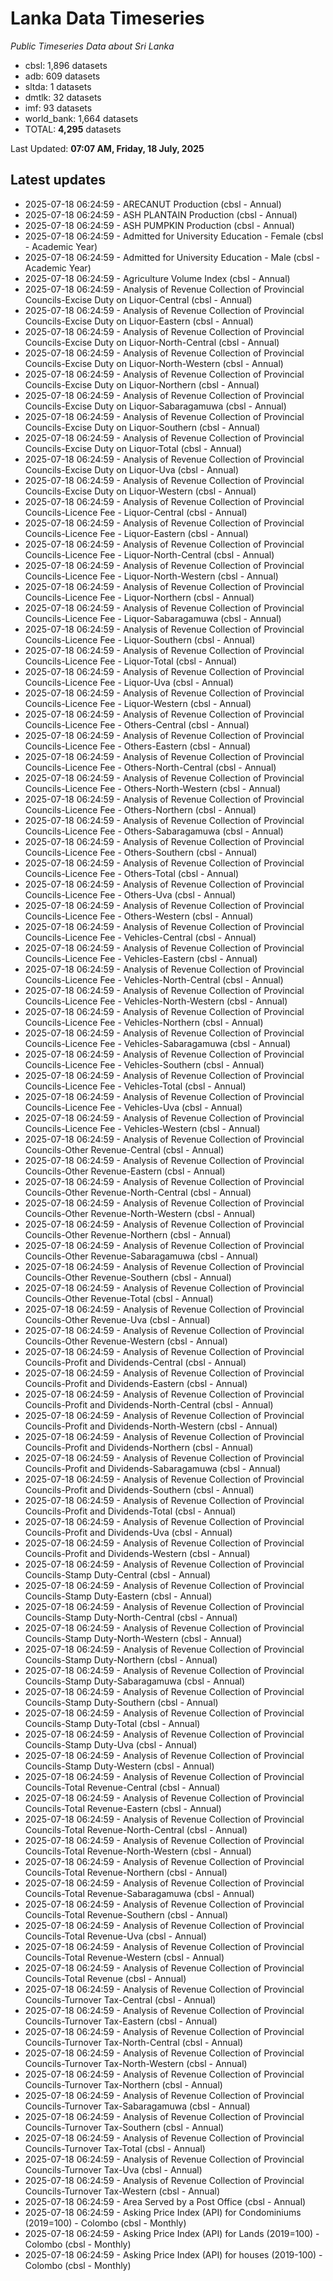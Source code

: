 # Lanka Data Timeseries
*Public Timeseries Data about Sri Lanka*

* cbsl: 1,896 datasets
* adb: 609 datasets
* sltda: 1 datasets
* dmtlk: 32 datasets
* imf: 93 datasets
* world_bank: 1,664 datasets
* TOTAL: **4,295** datasets

Last Updated: **07:07 AM, Friday, 18 July, 2025**

## Latest updates

* 2025-07-18 06:24:59 - ARECANUT Production (cbsl - Annual)
* 2025-07-18 06:24:59 - ASH PLANTAIN Production (cbsl - Annual)
* 2025-07-18 06:24:59 - ASH PUMPKIN Production (cbsl - Annual)
* 2025-07-18 06:24:59 - Admitted for University Education - Female (cbsl - Academic Year)
* 2025-07-18 06:24:59 - Admitted for University Education - Male (cbsl - Academic Year)
* 2025-07-18 06:24:59 - Agriculture Volume Index (cbsl - Annual)
* 2025-07-18 06:24:59 - Analysis of Revenue Collection of Provincial Councils-Excise Duty on Liquor-Central (cbsl - Annual)
* 2025-07-18 06:24:59 - Analysis of Revenue Collection of Provincial Councils-Excise Duty on Liquor-Eastern (cbsl - Annual)
* 2025-07-18 06:24:59 - Analysis of Revenue Collection of Provincial Councils-Excise Duty on Liquor-North-Central (cbsl - Annual)
* 2025-07-18 06:24:59 - Analysis of Revenue Collection of Provincial Councils-Excise Duty on Liquor-North-Western (cbsl - Annual)
* 2025-07-18 06:24:59 - Analysis of Revenue Collection of Provincial Councils-Excise Duty on Liquor-Northern (cbsl - Annual)
* 2025-07-18 06:24:59 - Analysis of Revenue Collection of Provincial Councils-Excise Duty on Liquor-Sabaragamuwa (cbsl - Annual)
* 2025-07-18 06:24:59 - Analysis of Revenue Collection of Provincial Councils-Excise Duty on Liquor-Southern (cbsl - Annual)
* 2025-07-18 06:24:59 - Analysis of Revenue Collection of Provincial Councils-Excise Duty on Liquor-Total (cbsl - Annual)
* 2025-07-18 06:24:59 - Analysis of Revenue Collection of Provincial Councils-Excise Duty on Liquor-Uva (cbsl - Annual)
* 2025-07-18 06:24:59 - Analysis of Revenue Collection of Provincial Councils-Excise Duty on Liquor-Western (cbsl - Annual)
* 2025-07-18 06:24:59 - Analysis of Revenue Collection of Provincial Councils-Licence Fee - Liquor-Central (cbsl - Annual)
* 2025-07-18 06:24:59 - Analysis of Revenue Collection of Provincial Councils-Licence Fee - Liquor-Eastern (cbsl - Annual)
* 2025-07-18 06:24:59 - Analysis of Revenue Collection of Provincial Councils-Licence Fee - Liquor-North-Central (cbsl - Annual)
* 2025-07-18 06:24:59 - Analysis of Revenue Collection of Provincial Councils-Licence Fee - Liquor-North-Western (cbsl - Annual)
* 2025-07-18 06:24:59 - Analysis of Revenue Collection of Provincial Councils-Licence Fee - Liquor-Northern (cbsl - Annual)
* 2025-07-18 06:24:59 - Analysis of Revenue Collection of Provincial Councils-Licence Fee - Liquor-Sabaragamuwa (cbsl - Annual)
* 2025-07-18 06:24:59 - Analysis of Revenue Collection of Provincial Councils-Licence Fee - Liquor-Southern (cbsl - Annual)
* 2025-07-18 06:24:59 - Analysis of Revenue Collection of Provincial Councils-Licence Fee - Liquor-Total (cbsl - Annual)
* 2025-07-18 06:24:59 - Analysis of Revenue Collection of Provincial Councils-Licence Fee - Liquor-Uva (cbsl - Annual)
* 2025-07-18 06:24:59 - Analysis of Revenue Collection of Provincial Councils-Licence Fee - Liquor-Western (cbsl - Annual)
* 2025-07-18 06:24:59 - Analysis of Revenue Collection of Provincial Councils-Licence Fee - Others-Central (cbsl - Annual)
* 2025-07-18 06:24:59 - Analysis of Revenue Collection of Provincial Councils-Licence Fee - Others-Eastern (cbsl - Annual)
* 2025-07-18 06:24:59 - Analysis of Revenue Collection of Provincial Councils-Licence Fee - Others-North-Central (cbsl - Annual)
* 2025-07-18 06:24:59 - Analysis of Revenue Collection of Provincial Councils-Licence Fee - Others-North-Western (cbsl - Annual)
* 2025-07-18 06:24:59 - Analysis of Revenue Collection of Provincial Councils-Licence Fee - Others-Northern (cbsl - Annual)
* 2025-07-18 06:24:59 - Analysis of Revenue Collection of Provincial Councils-Licence Fee - Others-Sabaragamuwa (cbsl - Annual)
* 2025-07-18 06:24:59 - Analysis of Revenue Collection of Provincial Councils-Licence Fee - Others-Southern (cbsl - Annual)
* 2025-07-18 06:24:59 - Analysis of Revenue Collection of Provincial Councils-Licence Fee - Others-Total (cbsl - Annual)
* 2025-07-18 06:24:59 - Analysis of Revenue Collection of Provincial Councils-Licence Fee - Others-Uva (cbsl - Annual)
* 2025-07-18 06:24:59 - Analysis of Revenue Collection of Provincial Councils-Licence Fee - Others-Western (cbsl - Annual)
* 2025-07-18 06:24:59 - Analysis of Revenue Collection of Provincial Councils-Licence Fee - Vehicles-Central (cbsl - Annual)
* 2025-07-18 06:24:59 - Analysis of Revenue Collection of Provincial Councils-Licence Fee - Vehicles-Eastern (cbsl - Annual)
* 2025-07-18 06:24:59 - Analysis of Revenue Collection of Provincial Councils-Licence Fee - Vehicles-North-Central (cbsl - Annual)
* 2025-07-18 06:24:59 - Analysis of Revenue Collection of Provincial Councils-Licence Fee - Vehicles-North-Western (cbsl - Annual)
* 2025-07-18 06:24:59 - Analysis of Revenue Collection of Provincial Councils-Licence Fee - Vehicles-Northern (cbsl - Annual)
* 2025-07-18 06:24:59 - Analysis of Revenue Collection of Provincial Councils-Licence Fee - Vehicles-Sabaragamuwa (cbsl - Annual)
* 2025-07-18 06:24:59 - Analysis of Revenue Collection of Provincial Councils-Licence Fee - Vehicles-Southern (cbsl - Annual)
* 2025-07-18 06:24:59 - Analysis of Revenue Collection of Provincial Councils-Licence Fee - Vehicles-Total (cbsl - Annual)
* 2025-07-18 06:24:59 - Analysis of Revenue Collection of Provincial Councils-Licence Fee - Vehicles-Uva (cbsl - Annual)
* 2025-07-18 06:24:59 - Analysis of Revenue Collection of Provincial Councils-Licence Fee - Vehicles-Western (cbsl - Annual)
* 2025-07-18 06:24:59 - Analysis of Revenue Collection of Provincial Councils-Other Revenue-Central (cbsl - Annual)
* 2025-07-18 06:24:59 - Analysis of Revenue Collection of Provincial Councils-Other Revenue-Eastern (cbsl - Annual)
* 2025-07-18 06:24:59 - Analysis of Revenue Collection of Provincial Councils-Other Revenue-North-Central (cbsl - Annual)
* 2025-07-18 06:24:59 - Analysis of Revenue Collection of Provincial Councils-Other Revenue-North-Western (cbsl - Annual)
* 2025-07-18 06:24:59 - Analysis of Revenue Collection of Provincial Councils-Other Revenue-Northern (cbsl - Annual)
* 2025-07-18 06:24:59 - Analysis of Revenue Collection of Provincial Councils-Other Revenue-Sabaragamuwa (cbsl - Annual)
* 2025-07-18 06:24:59 - Analysis of Revenue Collection of Provincial Councils-Other Revenue-Southern (cbsl - Annual)
* 2025-07-18 06:24:59 - Analysis of Revenue Collection of Provincial Councils-Other Revenue-Total (cbsl - Annual)
* 2025-07-18 06:24:59 - Analysis of Revenue Collection of Provincial Councils-Other Revenue-Uva (cbsl - Annual)
* 2025-07-18 06:24:59 - Analysis of Revenue Collection of Provincial Councils-Other Revenue-Western (cbsl - Annual)
* 2025-07-18 06:24:59 - Analysis of Revenue Collection of Provincial Councils-Profit and Dividends-Central (cbsl - Annual)
* 2025-07-18 06:24:59 - Analysis of Revenue Collection of Provincial Councils-Profit and Dividends-Eastern (cbsl - Annual)
* 2025-07-18 06:24:59 - Analysis of Revenue Collection of Provincial Councils-Profit and Dividends-North-Central (cbsl - Annual)
* 2025-07-18 06:24:59 - Analysis of Revenue Collection of Provincial Councils-Profit and Dividends-North-Western (cbsl - Annual)
* 2025-07-18 06:24:59 - Analysis of Revenue Collection of Provincial Councils-Profit and Dividends-Northern (cbsl - Annual)
* 2025-07-18 06:24:59 - Analysis of Revenue Collection of Provincial Councils-Profit and Dividends-Sabaragamuwa (cbsl - Annual)
* 2025-07-18 06:24:59 - Analysis of Revenue Collection of Provincial Councils-Profit and Dividends-Southern (cbsl - Annual)
* 2025-07-18 06:24:59 - Analysis of Revenue Collection of Provincial Councils-Profit and Dividends-Total (cbsl - Annual)
* 2025-07-18 06:24:59 - Analysis of Revenue Collection of Provincial Councils-Profit and Dividends-Uva (cbsl - Annual)
* 2025-07-18 06:24:59 - Analysis of Revenue Collection of Provincial Councils-Profit and Dividends-Western (cbsl - Annual)
* 2025-07-18 06:24:59 - Analysis of Revenue Collection of Provincial Councils-Stamp Duty-Central (cbsl - Annual)
* 2025-07-18 06:24:59 - Analysis of Revenue Collection of Provincial Councils-Stamp Duty-Eastern (cbsl - Annual)
* 2025-07-18 06:24:59 - Analysis of Revenue Collection of Provincial Councils-Stamp Duty-North-Central (cbsl - Annual)
* 2025-07-18 06:24:59 - Analysis of Revenue Collection of Provincial Councils-Stamp Duty-North-Western (cbsl - Annual)
* 2025-07-18 06:24:59 - Analysis of Revenue Collection of Provincial Councils-Stamp Duty-Northern (cbsl - Annual)
* 2025-07-18 06:24:59 - Analysis of Revenue Collection of Provincial Councils-Stamp Duty-Sabaragamuwa (cbsl - Annual)
* 2025-07-18 06:24:59 - Analysis of Revenue Collection of Provincial Councils-Stamp Duty-Southern (cbsl - Annual)
* 2025-07-18 06:24:59 - Analysis of Revenue Collection of Provincial Councils-Stamp Duty-Total (cbsl - Annual)
* 2025-07-18 06:24:59 - Analysis of Revenue Collection of Provincial Councils-Stamp Duty-Uva (cbsl - Annual)
* 2025-07-18 06:24:59 - Analysis of Revenue Collection of Provincial Councils-Stamp Duty-Western (cbsl - Annual)
* 2025-07-18 06:24:59 - Analysis of Revenue Collection of Provincial Councils-Total Revenue-Central (cbsl - Annual)
* 2025-07-18 06:24:59 - Analysis of Revenue Collection of Provincial Councils-Total Revenue-Eastern (cbsl - Annual)
* 2025-07-18 06:24:59 - Analysis of Revenue Collection of Provincial Councils-Total Revenue-North-Central (cbsl - Annual)
* 2025-07-18 06:24:59 - Analysis of Revenue Collection of Provincial Councils-Total Revenue-North-Western (cbsl - Annual)
* 2025-07-18 06:24:59 - Analysis of Revenue Collection of Provincial Councils-Total Revenue-Northern (cbsl - Annual)
* 2025-07-18 06:24:59 - Analysis of Revenue Collection of Provincial Councils-Total Revenue-Sabaragamuwa (cbsl - Annual)
* 2025-07-18 06:24:59 - Analysis of Revenue Collection of Provincial Councils-Total Revenue-Southern (cbsl - Annual)
* 2025-07-18 06:24:59 - Analysis of Revenue Collection of Provincial Councils-Total Revenue-Uva (cbsl - Annual)
* 2025-07-18 06:24:59 - Analysis of Revenue Collection of Provincial Councils-Total Revenue-Western (cbsl - Annual)
* 2025-07-18 06:24:59 - Analysis of Revenue Collection of Provincial Councils-Total Revenue (cbsl - Annual)
* 2025-07-18 06:24:59 - Analysis of Revenue Collection of Provincial Councils-Turnover Tax-Central (cbsl - Annual)
* 2025-07-18 06:24:59 - Analysis of Revenue Collection of Provincial Councils-Turnover Tax-Eastern (cbsl - Annual)
* 2025-07-18 06:24:59 - Analysis of Revenue Collection of Provincial Councils-Turnover Tax-North-Central (cbsl - Annual)
* 2025-07-18 06:24:59 - Analysis of Revenue Collection of Provincial Councils-Turnover Tax-North-Western (cbsl - Annual)
* 2025-07-18 06:24:59 - Analysis of Revenue Collection of Provincial Councils-Turnover Tax-Northern (cbsl - Annual)
* 2025-07-18 06:24:59 - Analysis of Revenue Collection of Provincial Councils-Turnover Tax-Sabaragamuwa (cbsl - Annual)
* 2025-07-18 06:24:59 - Analysis of Revenue Collection of Provincial Councils-Turnover Tax-Southern (cbsl - Annual)
* 2025-07-18 06:24:59 - Analysis of Revenue Collection of Provincial Councils-Turnover Tax-Total (cbsl - Annual)
* 2025-07-18 06:24:59 - Analysis of Revenue Collection of Provincial Councils-Turnover Tax-Uva (cbsl - Annual)
* 2025-07-18 06:24:59 - Analysis of Revenue Collection of Provincial Councils-Turnover Tax-Western (cbsl - Annual)
* 2025-07-18 06:24:59 - Area Served by a Post Office (cbsl - Annual)
* 2025-07-18 06:24:59 - Asking Price Index (API) for Condominiums (2019=100) - Colombo (cbsl - Monthly)
* 2025-07-18 06:24:59 - Asking Price Index (API) for Lands (2019=100) - Colombo (cbsl - Monthly)
* 2025-07-18 06:24:59 - Asking Price Index (API) for houses (2019-100) - Colombo (cbsl - Monthly)